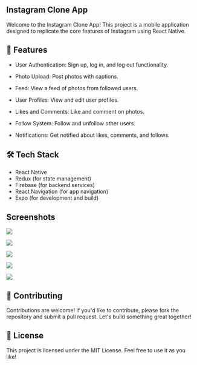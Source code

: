 ## Instagram Clone App
Welcome to the Instagram Clone App! This project is a mobile application designed to replicate the core features of Instagram using React Native.

## 🚀 Features

- User Authentication: Sign up, log in, and log out functionality.

- Photo Upload: Post photos with captions.
- Feed: View a feed of photos from followed users.

- User Profiles: View and edit user profiles.

- Likes and Comments: Like and comment on photos.

- Follow System: Follow and unfollow other users.

- Notifications: Get notified about likes, comments, and follows.



## 🛠 Tech Stack
- React Native
- Redux (for state management)
- Firebase (for backend services)
- React Navigation (for app navigation)
- Expo (for development and build)


## Screenshots

![](https://raw.githubusercontent.com/OshandaB/instagram-clone-app/master/assets/images/IMG_3216.png)

![](https://raw.githubusercontent.com/OshandaB/instagram-clone-app/master/assets/images/IMG_3217.png)

![](https://raw.githubusercontent.com/OshandaB/instagram-clone-app/master/assets/images/IMG_3218.png)

![](https://raw.githubusercontent.com/OshandaB/instagram-clone-app/master/assets/images/IMG_3219.png)



![](https://raw.githubusercontent.com/OshandaB/instagram-clone-app/master/assets/images/IMG_3220.png)





## 🤝 Contributing
Contributions are welcome! If you'd like to contribute, please fork the repository and submit a pull request. Let's build something great together!

## 📄 License
This project is licensed under the MIT License. Feel free to use it as you like!
